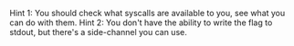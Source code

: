 Hint 1: You should check what syscalls are available to you, see what you can do with them.
Hint 2: You don't have the ability to write the flag to stdout, but there's a side-channel you can use.
